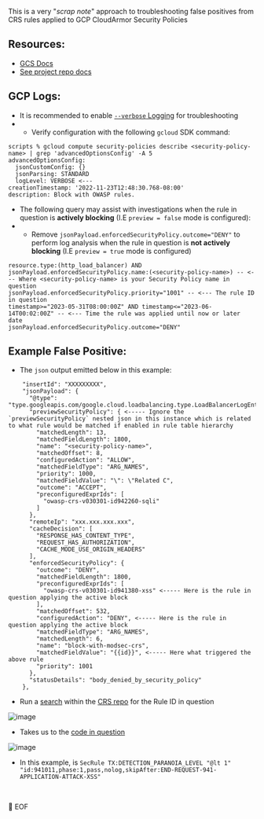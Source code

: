 This is a very "_scrap note_" approach to troubleshooting false positives from CRS rules applied to GCP CloudArmor Security Policies

## **Resources**:

- [GCS Docs](https://cloud.google.com/armor/docs/troubleshooting)
- [See project repo docs](https://github.com/GangGreenTemperTatum/gcp-cloud-armor-lab/blob/main/README.md)

## **GCP Logs**:

- It is recommended to enable [`--verbose` Logging](https://cloud.google.com/armor/docs/request-logging) for troubleshooting
- - Verify configuration with the following `gcloud` SDK command:

```
scripts % gcloud compute security-policies describe <security-policy-name> | grep 'advancedOptionsConfig' -A 5
advancedOptionsConfig:
  jsonCustomConfig: {}
  jsonParsing: STANDARD
  logLevel: VERBOSE <--- 
creationTimestamp: '2022-11-23T12:48:30.768-08:00'
description: Block with OWASP rules.
```

- The following query may assist with investigations when the rule in question is **actively blocking** (I.E `preview = false` mode is configured):
- - Remove `jsonPayload.enforcedSecurityPolicy.outcome="DENY"` to perform log analysis when the rule in question is **not actively blocking** (I.E `preview = true` mode is configured)
 
```
resource.type:(http_load_balancer) AND jsonPayload.enforcedSecurityPolicy.name:(<security-policy-name>) -- <--- Where <security-policy-name> is your Security Policy name in question
jsonPayload.enforcedSecurityPolicy.priority="1001" -- <--- The rule ID in question
timestamp>="2023-05-31T08:00:00Z" AND timestamp<="2023-06-14T00:02:00Z" -- <--- Time the rule was applied until now or later date
jsonPayload.enforcedSecurityPolicy.outcome="DENY"
```

## **Example False Positive**:

- The `json` output emitted below in this example:

```
    "insertId": "XXXXXXXXX",
    "jsonPayload": {
      "@type": "type.googleapis.com/google.cloud.loadbalancing.type.LoadBalancerLogEntry",
      "previewSecurityPolicy": { <----- Ignore the `previewSecurityPolicy` nested json in this instance which is related to what rule would be matched if enabled in rule table hierarchy
        "matchedLength": 13,
        "matchedFieldLength": 1800,
        "name": "<security-policy-name>",
        "matchedOffset": 8,
        "configuredAction": "ALLOW",
        "matchedFieldType": "ARG_NAMES",
        "priority": 1000,
        "matchedFieldValue": "\": \"Related C",
        "outcome": "ACCEPT",
        "preconfiguredExprIds": [
          "owasp-crs-v030301-id942260-sqli"
        ]
      },
      "remoteIp": "xxx.xxx.xxx.xxx",
      "cacheDecision": [
        "RESPONSE_HAS_CONTENT_TYPE",
        "REQUEST_HAS_AUTHORIZATION",
        "CACHE_MODE_USE_ORIGIN_HEADERS"
      ],
      "enforcedSecurityPolicy": {
        "outcome": "DENY",
        "matchedFieldLength": 1800,
        "preconfiguredExprIds": [
          "owasp-crs-v030301-id941380-xss" <----- Here is the rule in question applying the active block
        ],
        "matchedOffset": 532,
        "configuredAction": "DENY", <----- Here is the rule in question applying the active block
        "matchedFieldType": "ARG_NAMES",
        "matchedLength": 6,
        "name": "block-with-modsec-crs",
        "matchedFieldValue": "{{id}}", <----- Here what triggered the above rule
        "priority": 1001
      },
      "statusDetails": "body_denied_by_security_policy"
    },
```

- Run a [search](https://github.com/search?q=repo%3Acoreruleset%2Fcoreruleset%20941&type=code) within the [CRS repo](https://github.com/search?q=repo%3Acoreruleset%2Fcoreruleset%20941&type=code) for the Rule ID in question

![image](https://github.com/GangGreenTemperTatum/gcp-cloud-armor-lab/assets/104169244/72f5e103-474f-43ed-b64a-d96c3f87c64b)

- Takes us to the [code in question](https://github.com/coreruleset/coreruleset/blob/483630449e176cbd4e22571511acefaab5e5a870/rules/REQUEST-941-APPLICATION-ATTACK-XSS.conf#L17)

![image](https://github.com/GangGreenTemperTatum/gcp-cloud-armor-lab/assets/104169244/2c4617b2-ec04-47f3-81d7-b3d82c3cd976)

- In this example, is `SecRule TX:DETECTION_PARANOIA_LEVEL "@lt 1" "id:941011,phase:1,pass,nolog,skipAfter:END-REQUEST-941-APPLICATION-ATTACK-XSS"`

<br> 

💾 EOF

